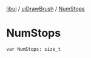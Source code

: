 [libui](../README.md) / [uiDrawBrush](README.md) / [NumStops](-num-stops.md)

# NumStops

`var NumStops: size_t`